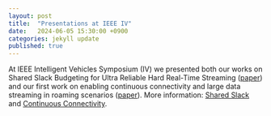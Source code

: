 ```yaml
---
layout: post
title:  "Presentations at IEEE IV"
date:   2024-06-05 15:30:00 +0900
categories: jekyll update
published: true
---
```


At IEEE Intelligent Vehicles Symposium (IV) we presented both our works on Shared Slack Budgeting for Ultra Reliable Hard Real-Time Streaming ([paper](https://doi.org/10.24355/dbbs.084-202405020838-0)) and our first work on enabling continuous connectivity and large data streaming in roaming scenarios ([paper](https://doi.org/10.24355/dbbs.084-202405020845-0)). More information: [Shared Slack](https://ida-tubs.github.io/lotus/resource_management/03_shared_slack/) and [Continuous Connectivity](https://ida-tubs.github.io/lotus/handover/01_continuous_access/).

